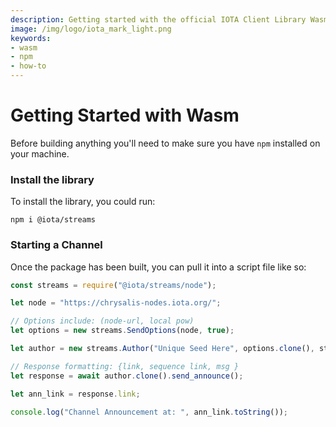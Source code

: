 ```yaml
---
description: Getting started with the official IOTA Client Library Wasm binding.
image: /img/logo/iota_mark_light.png
keywords:
- wasm
- npm
- how-to
---
```

# Getting Started with Wasm

Before building anything you'll need to make sure you have `npm` installed on your 
machine.

### Install the library
To install the library, you could run:

```npm i @iota/streams```


### Starting a Channel 
Once the package has been built, you can pull it into a script file like so: 
```javascript
const streams = require("@iota/streams/node");

let node = "https://chrysalis-nodes.iota.org/";

// Options include: (node-url, local pow)
let options = new streams.SendOptions(node, true);

let author = new streams.Author("Unique Seed Here", options.clone(), streams.ChannelType.MultiBranch );

// Response formatting: {link, sequence link, msg }
let response = await author.clone().send_announce();

let ann_link = response.link;

console.log("Channel Announcement at: ", ann_link.toString());
```
